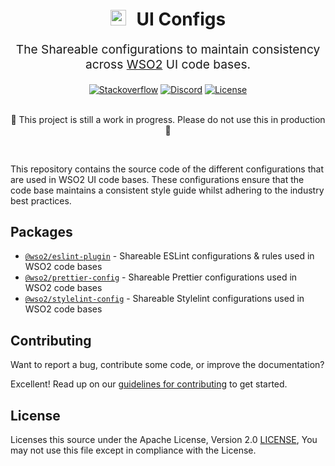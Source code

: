 <p align="center" style="color: #343a40">
  <h1 align="center">
    <img src="https://wso2.cachefly.net/wso2/sites/all/2020-theme/images/wso2-logo.svg" alt="Emotion logo" height="25" width="auto" style="margin-right: 10px">
    UI Configs
  </h1>
</p>
<p align="center" style="font-size: 1.2rem;">The
Shareable configurations to maintain consistency across <a href="https://wso2.com">WSO2</a> UI code bases.</p>

<div align="center">
  <a href="https://stackoverflow.com/questions/tagged/wso2is"><img src="https://img.shields.io/badge/Ask%20for%20help%20on-Stackoverflow-orange" alt="Stackoverflow"></a>
  <a href="https://discord.gg/wso2"><img src="https://img.shields.io/badge/Join%20us%20on-Discord-%23e01563.svg" alt="Discord"></a>
  <a href="./LICENSE"><img src="https://img.shields.io/badge/License-Apache%202.0-blue.svg" alt="License"></a>

  <br>
  <br>

  🚧 This project is still a work in progress. Please do not use this in production 🚧
</div>

<br>

This repository contains the source code of the different configurations that are used in WSO2 UI code bases. These configurations ensure that the code base maintains a consistent style guide whilst adhering to the industry best practices. 

## Packages

- [`@wso2/eslint-plugin`](./packages/eslint-plugin/) - Shareable ESLint configurations & rules used in WSO2 code bases
- [`@wso2/prettier-config`](./packages/prettier-config/) - Shareable Prettier configurations used in WSO2 code bases
- [`@wso2/stylelint-config`](./packages/stylelint-config/) - Shareable Stylelint configurations used in WSO2 code bases

## Contributing

Want to report a bug, contribute some code, or improve the documentation?

Excellent! Read up on our [guidelines for contributing](./CONTRIBUTING.md) to get started.

## License

Licenses this source under the Apache License, Version 2.0 [LICENSE](./LICENSE), You may not use this file except in compliance with the License.
